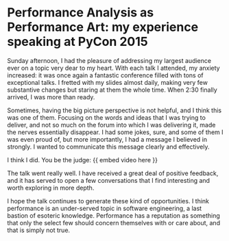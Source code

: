 
Performance Analysis as Performance Art: my experience speaking at PyCon 2015
=============================================================================

Sunday afternoon, I had the pleasure of addressing my largest audience ever on
a topic very dear to my heart. With each talk I attended, my anxiety increased:
it was once again a fantastic conference filled with tons of exceptional talks.
I fretted with my slides almost daily, making very few substantive changes but 
staring at them the whole time. When 2:30 finally arrived, I was more than ready.

Sometimes, having the big picture perspective is not helpful, and I think this
was one of them. Focusing on the words and ideas that I was trying to deliver,
and not so much on the forum into which I was delivering it, made the nerves
essentially disappear. I had some jokes, sure, and some of them I was even
proud of, but more importantly, I had a message I believed in strongly. I wanted
to communicate this message clearly and effectively.

I think I did. You be the judge: {{ embed video here }}

The talk went really well. I have received a great deal of positive feedback,
and it has served to open a few conversations that I find interesting and worth
exploring in more depth.

I hope the talk continues to generate these kind of opportunities. I think
performance is an under-served topic in software engineering, a last bastion of
esoteric knowledge. Performance has a reputation as something that only the 
select few should concern themselves with or care about, and that is simply not
true.
